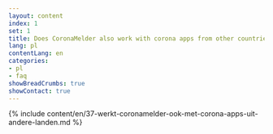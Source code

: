```yaml
---
layout: content
index: 1
set: 1
title: Does CoronaMelder also work with corona apps from other countries?
lang: pl
contentLang: en
categories:
- pl
- faq
showBreadCrumbs: true
showContact: true
---
```

{% include content/en/37-werkt-coronamelder-ook-met-corona-apps-uit-andere-landen.md %}
